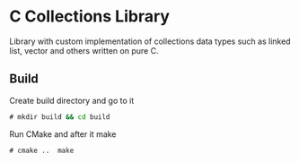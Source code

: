 # C Collections Library

Library with custom implementation of collections data types such as linked list, vector and others written on pure C.

## Build

Create build directory and go to it

```cmd
# mkdir build && cd build
```

Run CMake and after it make

```cmd
# cmake ..  make
```
